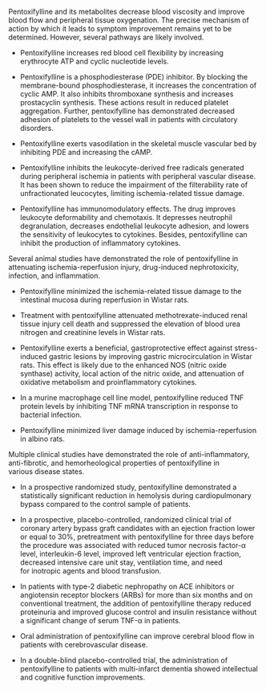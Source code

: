 Pentoxifylline and its metabolites decrease blood viscosity and improve blood flow and peripheral tissue oxygenation. The precise mechanism of action by which it leads to symptom improvement remains yet to be determined. However, several pathways are likely involved.

- Pentoxifylline increases red blood cell flexibility by increasing erythrocyte ATP and cyclic nucleotide levels.

- Pentoxifylline is a phosphodiesterase (PDE) inhibitor. By blocking the membrane-bound phosphodiesterase, it increases the concentration of cyclic AMP. It also inhibits thromboxane synthesis and increases prostacyclin synthesis. These actions result in reduced platelet aggregation. Further, pentoxifylline has demonstrated decreased adhesion of platelets to the vessel wall in patients with circulatory disorders.

- Pentoxifylline exerts vasodilation in the skeletal muscle vascular bed by inhibiting PDE and increasing the cAMP.

- Pentoxifylline inhibits the leukocyte-derived free radicals generated during peripheral ischemia in patients with peripheral vascular disease. It has been shown to reduce the impairment of the filterability rate of unfractionated leucocytes, limiting ischemia-related tissue damage.

- Pentoxifylline has immunomodulatory effects. The drug improves leukocyte deformability and chemotaxis. It depresses neutrophil degranulation, decreases endothelial leukocyte adhesion, and lowers the sensitivity of leukocytes to cytokines. Besides, pentoxifylline can inhibit the production of inflammatory cytokines.

Several animal studies have demonstrated the role of pentoxifylline in attenuating ischemia-reperfusion injury, drug-induced nephrotoxicity, infection, and inflammation.

- Pentoxifylline minimized the ischemia-related tissue damage to the intestinal mucosa during reperfusion in Wistar rats.

- Treatment with pentoxifylline attenuated methotrexate-induced renal tissue injury cell death and suppressed the elevation of blood urea nitrogen and creatinine levels in Wistar rats.

- Pentoxifylline exerts a beneficial, gastroprotective effect against stress-induced gastric lesions by improving gastric microcirculation in Wistar rats. This effect is likely due to the enhanced NOS (nitric oxide synthase) activity, local action of the nitric oxide, and attenuation of oxidative metabolism and proinflammatory cytokines.

- In a murine macrophage cell line model, pentoxifylline reduced TNF protein levels by inhibiting TNF mRNA transcription in response to bacterial infection.

- Pentoxifylline minimized liver damage induced by ischemia-reperfusion in albino rats.

Multiple clinical studies have demonstrated the role of anti-inflammatory, anti-fibrotic, and hemorheological properties of pentoxifylline in various disease states.

- In a prospective randomized study, pentoxifylline demonstrated a statistically significant reduction in hemolysis during cardiopulmonary bypass compared to the control sample of patients.

- In a prospective, placebo-controlled, randomized clinical trial of coronary artery bypass graft candidates with an ejection fraction lower or equal to 30%, pretreatment with pentoxifylline for three days before the procedure was associated with reduced tumor necrosis factor-α level, interleukin-6 level, improved left ventricular ejection fraction, decreased intensive care unit stay, ventilation time, and need for inotropic agents and blood transfusion.

- In patients with type-2 diabetic nephropathy on ACE inhibitors or angiotensin receptor blockers (ARBs) for more than six months and on conventional treatment, the addition of pentoxifylline therapy reduced proteinuria and improved glucose control and insulin resistance without a significant change of serum TNF-α in patients.

- Oral administration of pentoxifylline can improve cerebral blood flow in patients with cerebrovascular disease.

- In a double-blind placebo-controlled trial, the administration of pentoxifylline to patients with multi-infarct dementia showed intellectual and cognitive function improvements.